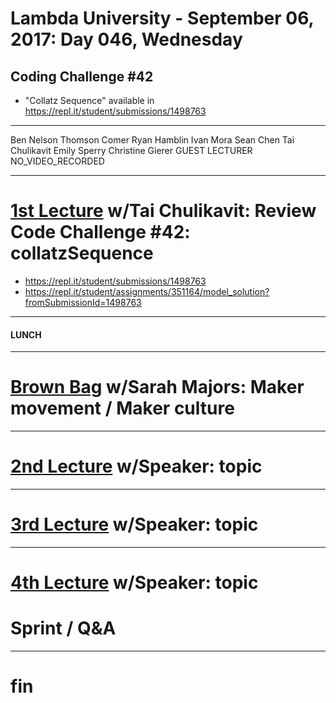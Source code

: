 # Lambda University - September 06, 2017: Day 046, Wednesday
## Coding Challenge #42
- "Collatz Sequence" available in https://repl.it/student/submissions/1498763
***
Ben Nelson
Thomson Comer
Ryan Hamblin
Ivan Mora
Sean Chen
Tai Chulikavit
Emily Sperry
Christine Gierer
GUEST LECTURER
NO_VIDEO_RECORDED
***
# [1st Lecture](https://youtu.be/aW-KYfWrsMk) w/Tai Chulikavit: Review Code Challenge #42: collatzSequence
- https://repl.it/student/submissions/1498763
- https://repl.it/student/assignments/351164/model_solution?fromSubmissionId=1498763

***
#### LUNCH
***
# [Brown Bag](VIDEO_RECORDED_NOT_POSTED) w/Sarah Majors: Maker movement / Maker culture
***
# [2nd Lecture](VIDEO_RECORDED_NOT_POSTED) w/Speaker: topic
***
# [3rd Lecture](VIDEO_RECORDED_NOT_POSTED) w/Speaker: topic
***
# [4th Lecture](VIDEO_RECORDED_NOT_POSTED) w/Speaker: topic
# Sprint / Q&A
***
# fin
